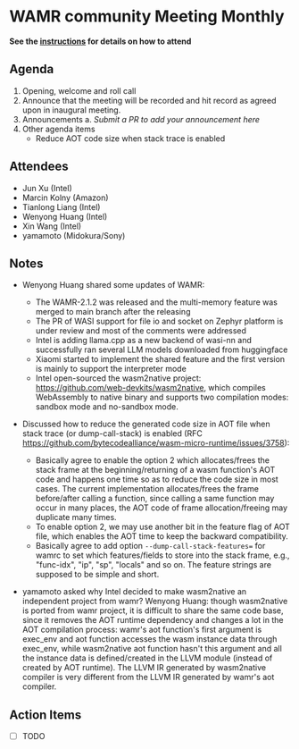 # WAMR community Meeting Monthly

**See the [instructions](./README.md) for details on how to attend**

## Agenda

1. Opening, welcome and roll call
2. Announce that the meeting will be recorded and hit record as agreed upon in inaugural meeting.
3. Announcements
    a. _Submit a PR to add your announcement here_
4. Other agenda items
    - Reduce AOT code size when stack trace is enabled

## Attendees

- Jun Xu (Intel)
- Marcin Kolny (Amazon)
- Tianlong Liang (Intel)
- Wenyong Huang (Intel)
- Xin Wang (Intel)
- yamamoto (Midokura/Sony)

## Notes

- Wenyong Huang shared some updates of WAMR:
  - The WAMR-2.1.2 was released and the multi-memory feature was merged to main branch after the releasing
  - The PR of WASI support for file io and socket on Zephyr platform is under review and most of the comments were addressed
  - Intel is adding llama.cpp as a new backend of wasi-nn and successfully ran several LLM models downloaded from huggingface
  - Xiaomi started to implement the shared feature and the first version is mainly to support the interpreter mode
  - Intel open-sourced the wasm2native project: https://github.com/web-devkits/wasm2native, which compiles WebAssembly to native binary and supports two compilation modes: sandbox mode and no-sandbox mode.

- Discussed how to reduce the generated code size in AOT file when stack trace (or dump-call-stack) is enabled (RFC https://github.com/bytecodealliance/wasm-micro-runtime/issues/3758):
  - Basically agree to enable the option 2 which allocates/frees the stack frame at the beginning/returning of a wasm function's AOT code and happens one time so as to reduce the code size in most cases. The current implementation allocates/frees the frame before/after calling a function, since calling a same function may occur in many places, the AOT code of frame allocation/freeing may duplicate many times.
  - To enable option 2, we may use another bit in the feature flag of AOT file, which enables the AOT time to keep the backward compatibility.
  - Basically agree to add option `--dump-call-stack-features=` for wamrc to set which features/fields to store into the stack frame, e.g., "func-idx", "ip", "sp", "locals" and so on. The feature strings are supposed to be simple and short.

- yamamoto asked why Intel decided to make wasm2native an independent project from wamr?
  Wenyong Huang: though wasm2native is ported from wamr project, it is difficult to share the same code base, since it removes the AOT runtime dependency and changes a lot in the AOT compilation process: wamr's aot function's first argument is exec_env and aot function accesses the wasm instance data through exec_env, while wasm2native aot function hasn't this argument and all the instance data is defined/created in the LLVM module (instead of created by AOT runtime). The LLVM IR generated by wasm2native compiler is very different from the LLVM IR generated by wamr's aot compiler.

## Action Items

* [ ] TODO
